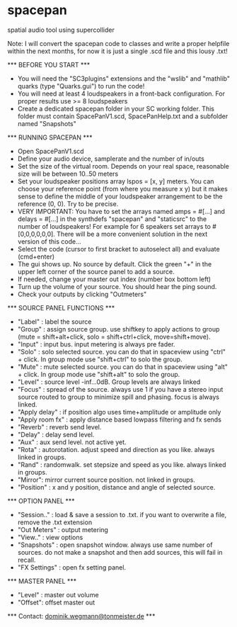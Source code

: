 # spacepan
spatial audio tool using supercollider 

Note: I will convert the spacepan code to classes and write a proper helpfile within the next months, for now it is just a single .scd file and this lousy .txt! 

*** BEFORE YOU START ***

- You will need the "SC3plugins" extensions and the "wslib" and "mathlib" quarks (type "Quarks.gui") to run the code!
- You will need at least 4 loudspeakers in a front-back configuration. For proper results use >= 8 loudspeakers
- Create a dedicated spacepan folder in your SC working folder. This folder must contain SpacePanV1.scd, SpacePanHelp.txt and a subfolder named "Snapshots"

*** RUNNING SPACEPAN ***

- Open SpacePanV1.scd
- Define your audio device, samplerate and the number of in/outs
- Set the size of the virtual room. Depends on your real space, reasonable size will be between 10..50 meters
- Set your loudspeaker positions array lspos = [x, y] meters. You can choose your reference point (from where you measure x y) but it makes sense to define the middle of your loudspeaker arrangement to be the reference (0, 0). Try to be precise.
- VERY IMPORTANT: You have to set the arrays named amps = #[...] and delays = #[...] in the synthdefs "spacepan" and "staticsrc" to the number of loudspeakers! For example for 6 speakers set arrays to #[0,0,0,0,0,0]. There will be a more convenient solution in the next version of this code...
- Select the code (cursor to first bracket to autoselect all) and evaluate (cmd+enter)
- The gui shows up. No source by default. Click the green "+" in the upper left corner of the source panel to add a source.
- If needed, change your master out index (number box bottom left)
- Turn up the volume of your source. You should hear the ping sound.
- Check your outputs by clicking "Outmeters"

*** SOURCE PANEL FUNCTIONS ***

- "Label" : label the source
- "Group" : assign source group. use shiftkey to apply actions to group (mute = shift+alt+click, solo = shift+ctrl+click, move=shift+move).
- "Input" : input bus. input metering is always pre fader.
- "Solo" : solo selected source. you can do that in spaceview using "ctrl" + click. In group mode use "shift+ctrl" to solo the group.
- "Mute" : mute selected source. you can do that in spaceview using "alt" + click. In group mode use "shift+alt" to solo the group.
- "Level" : source level -inf...0dB. Group levels are always linked
- "Focus" : spread of the source. always use 1 if you have a stereo input source routed to group to minimize spill and phasing. focus is always linked.
- "Apply delay" : if position algo uses time+amplitude or amplitude only
- "Apply room fx" : apply distance based lowpass filtering and fx sends
- "Reverb" : reverb send level.
- "Delay" : delay send level.
- "Aux" : aux send level. not active yet.
- "Rota" : autorotation. adjust speed and direction as you like. always linked in groups.
- "Rand" : randomwalk. set stepsize and speed as you like. always linked in groups.
- "Mirror": mirror current source position. not linked in groups.
- "Position" : x and y position, distance and angle of selected source.

*** OPTION PANEL ***

- "Session.." : load & save a session to .txt. if you want to overwrite a file, remove the .txt extension
- "Out Meters" : output metering
- "View.." : view options
- "Snapshots" : open snapshot window. always use same number of sources. do not make a snapshot and then add sources, this will fail in recall.
- "FX Settings" : open fx setting panel.

*** MASTER PANEL ***

- "Level" : master out volume
- "Offset": offset master out

*** Contact: dominik.wegmann@tonmeister.de ***

